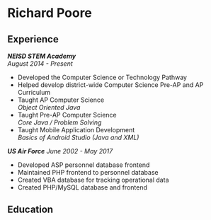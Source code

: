 # Richard Poore

## Experience
 **_NEISD STEM Academy_**  
 *August 2014 - Present*
 + Developed the Computer Science or Technology Pathway
 + Helped develop district-wide Computer Science Pre-AP and AP Curriculum
 + Taught AP Computer Science  
 *Object Oriented Java*
 + Taught Pre-AP Computer Science  
 *Core Java / Problem Solving*
 + Taught Mobile Application Development  
 *Basics of Android Studio (Java and XML)*

 **_US Air Force_**
 *June 2002 - May 2017*
 + Developed ASP personnel database frontend 
 + Maintained PHP frontend to personnel database
 + Created VBA database for tracking operational data
 + Created PHP/MySQL database and frontend
 
## Education
